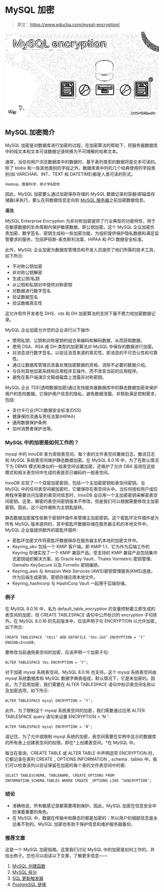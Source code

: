 # MySQL 加密

> 原文：<https://www.educba.com/mysql-encryption/>

![MySQL encryption](img/cffe774d8e5587c9eb961d1b138b68f2.png)



## MySQL 加密简介

MySQL 加密是对数据库进行加密的过程，在加密算法的帮助下，将服务器数据库中的纯文本和文本可读数据记录转换为不可理解的哈希文本。

通常，当任何用户浏览数据库中的数据时，基于表列类型的数据将是文本可读的。除了 blobs 和一些其他类别的字段之外，数据库表中列的几个经典使用的字段类别(如 VARCHAR、INT、TEXT 和 DATETIME)都是人类可读的形式。

<small>Hadoop、数据科学、统计学&其他</small>

因此，MySQL 加密要么通过加密保存存储的 MySQL 数据记录的容器(即磁盘存储器)来执行，要么在将数据信息定向到 [MySQL 服务器](https://www.educba.com/mysql-server/)之前加密数据信息。

**语法**

MySQL Enterprise Encryption 为非对称加密提供了行业典型的功能特性，用于在敏感数据的生命周期内保护敏感数据，即公钥加密。这个 MySQL 企业加密负责加密、数字签名、密钥生成和一些加密功能，为组织提供保护隐私数据和满足监管要求的服务，包括萨班斯-奥克斯利法案、HIPAA 和 PCI 数据安全标准。

此外，MySQL 企业加密为数据库管理员和开发人员提供了他们所需的技术工具，如下所示:

*   不对称公钥加密
*   非对称公钥解密
*   生成公钥/私钥
*   从公钥和私钥对中提供对称密钥
*   对数据进行数字签名
*   验证数据签名
*   验证数据真实性

这允许软件开发者在 DHS、rds 和 DH 加密算法的支持下毫不费力地加密数据记录。

MySQL 企业加密允许您的企业进行以下操作:

*   使用私钥、公钥和对称密钥的组合来编码和解码数据，从而获取数据。
*   使用 DSA、RSA 或 DH 类型的加密算法对 MySQL 中保存的数据进行加密。
*   对消息进行数字签名，以验证消息来源的真实性，即消息的不可否认性和可靠性。
*   通过让数据库管理员具备处理加密数据的资格，消除不必要的数据介绍。
*   与任何其他加密系统和应用程序互操作，而不改变当前的应用程序。
*   避免在客户端演示文稿或磁盘上泄露非对称密钥。

MySQL 企业 TDE(透明数据加密)通过支持服务器数据库中的静态数据加密来保护用户的危险数据。它保护用户信息的隐私，避免数据泄露，并帮助满足控制需求，包括:

*   支付卡行业(PCI)数据安全标准(DSS)
*   健康保险流通与责任法案(HIPAA)
*   通用数据保护条例
*   加州消费者保护法等。

### MySQL 中的加密是如何工作的？

mysql 中的 InnoDB 表为常规表空间、每个表的文件表空间重做日志、撤消日志和 MySQL 系统表空间维护静态数据加密。在 MySQL 8.0.16 中，为了在默认情况下为 DBMS 模式和类似的一般表空间设置加密，还维护了允许 DBA 监视在这些模式和相关表空间中生成的表是否已编码的一般表空间。

InnoDB 实现了一个双层加密密钥，包括一个主加密密钥和表空间密钥。当 MySQL 中的任何表空间被加密时，它被保存在表空间头中。当任何授权用户或应用程序需要访问加密的表空间信息时，InnoDB 会应用一个主加密密钥来解密表空间密钥。这里，解密的表空间密钥版本不修改，但是我们可以根据需要修改主加密密钥。因此，这个动作被称为主钥匙旋转。

静态数据加密属性依赖于密钥环插件来管理主加密密钥。这个密匙环文件插件是为所有 MySQL 版本提供的，其中密匙环数据存储在服务器主机的本地文件中。MySQL 企业版提供额外的密匙环插件:

*   密匙环加密文件将密匙环数据保存在服务器主机本地的加密文件中。
*   Keyring_okv 包括一个 KMIP 客户端，即 KMIP 1.1，它为作为后端工作的 Keyring 存储实现了一个 KMIP 兼容产品。受支持的 KMIP 兼容产品包括集中式密钥组织解决方案，如 Oracle key Vault、Thales Vormetric 密钥管理、Gemalto KeySecure 以及 Fornetix 密钥编排。
*   Keyring_aws 与 Amazon Web Services (AWS)密钥管理服务(KMS)连接，作为后端生成密钥，密钥存储应用本地文件。
*   Keyring_hashicorp 与 HashiCorp Vault 一起用于后端存储。

### 例子

在 MySQL 8.0.16 中，名为 default_table_encryption 的变量控制着立即生成的表空间的加密，但 CREATE TABLESPACE 语句中公开标识的 encryption 子句除外。在 MySQL 8.0.16 的先前版本中，应该声明子句 ENCRYPTION 以允许加密，如下所示:

`CREATE TABLESPACE ‘tbs1’ ADD DATAFILE ‘tbs.ibd’ ENCRYPTION = ‘Y’ ENGINE=InnoDB;`

要修改当前通用表空间的加密，应该声明一个加密子句:

`ALTER TABLESPACE tbs ENCRYPTION = ‘Y’;`

对于加密 mysql 系统表空间，MySQL 8.0.16 也支持。这个 mysql 系统表空间由 mysql 系统数据库和 MySQL 数据字典表组成，默认情况下，它是未加密的。因此，为了启用加密，我们需要在 ALTER TABLESPACE 语句中标识表空间名称以及加密选项，如下所示:

`ALTER TABLESPACE mysql ENCRYPTION = ‘Y’;`

此外，为了限制这个 mysql 系统表空间的加密，我们需要通过应用 ALTER TABLESPACE query 语句来设置 ENCRYPTION = 'N ':

`ALTER TABLESPACE mysql ENCRYPTION = ‘N’;`

请记住，为了允许或限制 mysql 系统的加密，表空间需要在实例中显示的数据库的所有表上创建表空间的权限，即在*上创建表空间。*在 MySQL 中。

每当在查询、CREATE TABLE 或 ALTER TABLE 中声明选项 ENCRYPTION 时，它都记录在表列 CREATE _ OPTIONS INFORMATION _ schema . tables 中。我们可以检查该列以验证保留在加密的每个表的文件表空间中的表:

`SELECT TABLESCHEMA, TABLENAME, CREATE_OPTIONS FROM INFORMATION_SCHEMA.TABLES WHERE CREATE _OPTIONS LIKE ‘%ENCRYPTION’;`

### 结论

*   准确地说，所有敏感记录都需要得到保护。因此，MySQL 加密在信息安全中扮演着重要的角色。
*   在 MySQL 中，数据在传输中和静态时都是加密的；所以用户的细腻信息是永远看不到的。MySQL 加密也有助于保护信息和维护服务器备份。

### 推荐文章

这是一个 MySQL 加密指南。这里我们讨论 MySQL 中的加密是如何工作的，并给出例子。您也可以阅读以下文章，了解更多信息——

1.  [MySQL 创建函数](https://www.educba.com/mysql-create-function/)
2.  [MySQL 拆分](https://www.educba.com/mysql-split/)
3.  [SQL 更新触发器](https://www.educba.com/sql-update-trigger/)
4.  [PostgreSQL 链接](https://www.educba.com/postgresql-link/)





